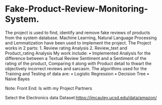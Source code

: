 # Fake-Product-Review-Monitoring-System.
The project is used to find, identify and remove fake reviews of products from the system database. Machine Learning, Natural Language Processing and Lemmatization have been used to implement the project. The Project works in 2 parts: 1. Review rating Analysis 2. Review_text and Product_rating Analysis My work include: • Implemented Analysis for the difference between a Textual Review Sentiment and a Sentiment of the rating of the product, Comparing it along with Product detail to thwart the objectively incorrect reviews and sarcasm. The algorithms used for the Training and Testing of data are: • Logistic Regression • Decision Tree • Naive Bayes

Note: Front End: Is with my Project Partners

Select the Electronics data
Dataset:https://jmcauley.ucsd.edu/data/amazon/ 
